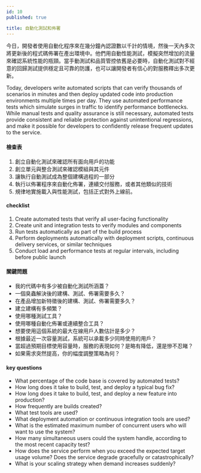```yaml
---
id: 10
published: true

title: 自動化測試和佈署
---
```


今日，開發者使用自動化程序來在幾分鐘內認證數以千計的情境，然後一天內多次將更新後的程式碼佈署在產出環境中。他們用自動性能測試，模擬突然增加的流量來確認系統性能的瓶頸。當手動測試和品質管控依舊是必要時，自動化測試對不經意的回歸測試提供穩定且可靠的防護，也可以讓開發者有信心的對服務釋出多次更新。

Today, developers write automated scripts that can verify thousands of scenarios in minutes and then deploy updated code into production environments multiple times per day. They use automated performance tests which simulate surges in traffic to identify performance bottlenecks. While manual tests and quality assurance is still necessary, automated tests provide consistent and reliable protection against unintentional regressions, and make it possible for developers to confidently release frequent updates to the service.

#### 檢查表
1. 創立自動化測試來確認所有面向用戶的功能
2. 創立單元與整合測試來確認模組與其元件
3. 讓執行自動測試成為整個建構過程的一部分
4. 執行以佈署程序來自動化佈署，連續交付服務，或者其他類似的技術
5. 規律地實施載入與性能測試，包括正式對外上線前。


#### checklist
1. Create automated tests that verify all user-facing functionality
2. Create unit and integration tests to verify modules and components
3. Run tests automatically as part of the build process
4. Perform deployments automatically with deployment scripts, continuous delivery services, or similar techniques
5. Conduct load and performance tests at regular intervals, including before public launch

#### 關鍵問題
- 我的代碼中有多少被自動化測試所涵蓋？
- 一個臭蟲解決後的建構、測試、佈署需要多久？
- 在產品增加新特徵後的建構、測試、佈署需要多久？
- 建立建構有多頻繁？
- 使用哪種測試工具？
- 使用哪種自動化佈署或連續整合工具？
- 想要使用這個系統的最大在線用戶人數估計是多少？
- 根據最近一次容量測試，系統可以承載多少同時使用的用戶？
- 當超過預期目標使用容量時，服務的表現如何？是略有降低，還是慘不忍睹？
- 如果需求突然提高，你的幅度調整策略為何？


#### key questions
- What percentage of the code base is covered by automated tests?
- How long does it take to build, test, and deploy a typical bug fix?
- How long does it take to build, test, and deploy a new feature into production?
- How frequently are builds created?
- What test tools are used?
- What deployment automation or continuous integration tools are used?
- What is the estimated maximum number of concurrent users who will want to use the system?
- How many simultaneous users could the system handle, according to the most recent capacity test?
- How does the service perform when you exceed the expected target usage volume? Does the service degrade gracefully or catastrophically?
- What is your scaling strategy when demand increases suddenly?